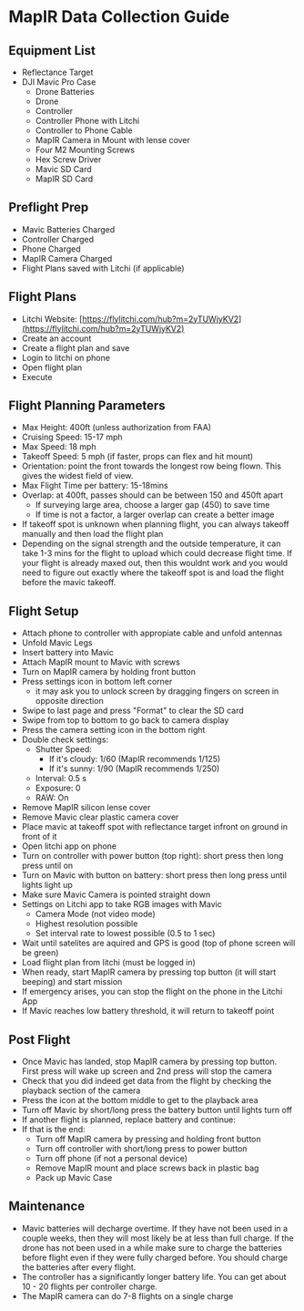 # MapIR Data Collection Guide

## Equipment List
- Reflectance Target
- DJI Mavic Pro Case
  - Drone Batteries
  - Drone
  - Controller
  - Controller Phone with Litchi
  - Controller to Phone Cable
  - MapIR Camera in Mount with lense cover
  - Four M2 Mounting Screws
  - Hex Screw Driver
  - Mavic SD Card
  - MapIR SD Card

## Preflight Prep
- Mavic Batteries Charged
- Controller Charged
- Phone Charged
- MapIR Camera Charged
- Flight Plans saved with Litchi (if applicable)

## Flight Plans
- Litchi Website: [https://flylitchi.com/hub?m=2yTUWjyKV2](https://flylitchi.com/hub?m=2yTUWjyKV2)
- Create an account
- Create a flight plan and save
- Login to litchi on phone
- Open flight plan
- Execute

## Flight Planning Parameters
- Max Height: 400ft (unless authorization from FAA)
- Cruising Speed: 15-17 mph
- Max Speed: 18 mph
- Takeoff Speed: 5 mph (if faster, props can flex and hit mount)
- Orientation: point the front towards the longest row being flown. This gives the widest field of view.
- Max Flight Time per battery: 15-18mins
- Overlap: at 400ft, passes should can be between 150 and 450ft apart
  - If surveying large area, choose a larger gap (450) to save time
  - If time is not a factor, a larger overlap can create a better image
- If takeoff spot is unknown when planning flight, you can always takeoff manually and then load the flight plan
- Depending on the signal strength and the outside temperature, it can take 1-3 mins for the flight to upload which could decrease flight time. If your flight is already maxed out, then this wouldnt work and you would need to figure out exactly where the takeoff spot is and load the flight before the mavic takeoff.

## Flight Setup
- Attach phone to controller with appropiate cable and unfold antennas
- Unfold Mavic Legs
- Insert battery into Mavic
- Attach MapIR mount to Mavic with screws
- Turn on MapIR camera by holding front button
- Press settings icon in bottom left corner
  - it may ask you to unlock screen by dragging fingers on screen in opposite direction
- Swipe to last page and press "Format" to clear the SD card
- Swipe from top to bottom to go back to camera display
- Press the camera setting icon in the bottom right 
- Double check settings:
  - Shutter Speed:
    - If it's cloudy: 1/60 (MapIR recommends 1/125)
    - If it's sunny: 1/90 (MapIR recommends 1/250)
  - Interval: 0.5 s
  - Exposure: 0
  - RAW: On
- Remove MapIR silicon lense cover
- Remove Mavic clear plastic camera cover
- Place mavic at takeoff spot with reflectance target infront on ground in front of it
- Open litchi app on phone
- Turn on controller with power button (top right): short press then long press until on
- Turn on Mavic with button on battery: short press then long press until lights light up
- Make sure Mavic Camera is pointed straight down
- Settings on Litchi app to take RGB images with Mavic
  - Camera Mode (not video mode)
  - Highest resolution possible
  - Set interval rate to lowest possible (0.5 to 1 sec)
- Wait until satelites are aquired and GPS is good (top of phone screen will be green)
- Load flight plan from litchi (must be logged in)
- When ready, start MapIR camera by pressing top button (it will start beeping) and start mission
- If emergency arises, you can stop the flight on the phone in the Litchi App
- If Mavic reaches low battery threshold, it will return to takeoff point

## Post Flight
- Once Mavic has landed, stop MapIR camera by pressing top button. First press will wake up screen and 2nd press will stop the camera
- Check that you did indeed get data from the flight by checking the playback section of the camera
- Press the icon at the bottom middle to get to the playback area
- Turn off Mavic by short/long press the battery button until lights turn off
- If another flight is planned, replace battery and continue:
- If that is the end:
  - Turn off MapIR camera by pressing and holding front button
  - Turn off controller with short/long press to power button
  - Turn off phone (if not a personal device)
  - Remove MapIR mount and place screws back in plastic bag
  - Pack up Mavic Case

## Maintenance
- Mavic batteries will decharge overtime. If they have not been used in a couple weeks, then they will most likely be at less than full charge. If the drone has not been used in a while make sure to charge the batteries before flight even if they were fully charged before. You should charge the batteries after every flight.
- The controller has a significantly longer battery life. You can get about 10 - 20 flights per controller charge.
- The MapIR camera can do 7-8 flights on a single charge
